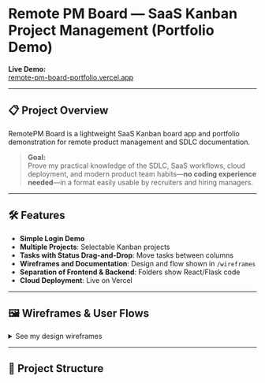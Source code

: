 # Remote PM Board — SaaS Kanban Project Management (Portfolio Demo)

**Live Demo:**  
[remote-pm-board-portfolio.vercel.app](https://remote-pm-board-portfolio-qmzae0mz7.vercel.app/)

---

## 📋 Project Overview

RemotePM Board is a lightweight SaaS Kanban board app and portfolio demonstration for remote product management and SDLC documentation.

> **Goal:**  
Prove my practical knowledge of the SDLC, SaaS workflows, cloud deployment, and modern product team habits—**no coding experience needed**—in a format easily usable by recruiters and hiring managers.

---

## 🛠️ Features

- **Simple Login Demo**
- **Multiple Projects**: Selectable Kanban projects
- **Tasks with Status Drag-and-Drop**: Move tasks between columns
- **Wireframes and Documentation**: Design and flow shown in `/wireframes`
- **Separation of Frontend & Backend**: Folders show React/Flask code
- **Cloud Deployment**: Live on Vercel

---

## 🖼️ Wireframes & User Flows

<details>
<summary>See my design wireframes</summary>

- For full design process, see the [`/wireframes`](./wireframes) folder.
- ![Wireframe Example](./wireframes/ProjectHive%20-%20Dashboard.pdf)
- Add/replace with JPG/PNG for inline images if you want high recruiter visibility!
</details>

---

## 🚦 Project Structure

